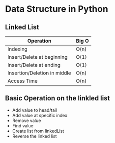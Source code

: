 # Data Structure in Python

## Linked List

|Operation                   |Big O  |
|----------------------------|-------|
|Indexing                    |O(n)   |
|Insert/Delete at beginning  |O(1)   |
|Insert/Delete at ending     |O(1)   |
|Insertion/Deletion in middle|O(n)   |
|Access Time                 |O(n)   |

## Basic Operation on the linkled list

- Add value to head/tail
- Add value at specific index
- Remove value
- Find value
- Create list from linkedList
- Reverse the linked list
